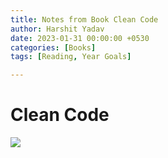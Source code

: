 ```yaml
---
title: Notes from Book Clean Code
author: Harshit Yadav
date: 2023-01-31 00:00:00 +0530
categories: [Books]
tags: [Reading, Year Goals]

---
```




# Clean Code

![](https://images-na.ssl-images-amazon.com/images/I/41xShlnTZTL._SX376_BO1,204,203,200_.jpg)
